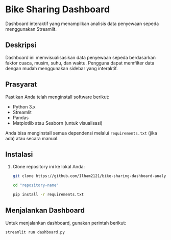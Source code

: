 # Bike Sharing Dashboard

Dashboard interaktif yang menampilkan analisis data penyewaan sepeda menggunakan Streamlit.

## Deskripsi

Dashboard ini memvisualisasikan data penyewaan sepeda berdasarkan faktor cuaca, musim, suhu, dan waktu. Pengguna dapat memfilter data dengan mudah menggunakan sidebar yang interaktif.

## Prasyarat

Pastikan Anda telah menginstall software berikut:

- Python 3.x
- Streamlit
- Pandas
- Matplotlib atau Seaborn (untuk visualisasi)

Anda bisa menginstall semua dependensi melalui `requirements.txt` (jika ada) atau secara manual.

## Instalasi

1. Clone repository ini ke lokal Anda:
   ```bash
   git clone https://github.com/Ilham2121/bike-sharing-dashboard-analysis

   cd "repository-name"

   pip install -r requirements.txt

## Menjalankan Dashboard
Untuk menjalankan dashboard, gunakan perintah berikut:

    streamlit run dashboard.py
